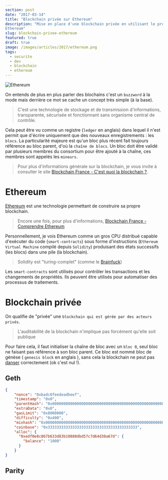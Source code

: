 ```yaml
---
section: post
date: "2017-03-14"
title: "Blockchain privée sur Ethereum"
description: "Mise en place d'une blockchain privée en utilisant le protocole
Ethereum"
slug: blockchain-privee-ethereum
featured: true
draft: true
image: /images/articles/2017/ethereum.png
tags:
  - securite
  - dev
  - blockchain
  - ethereum
---
```


![Ethereum](/images/articles/2017/ethereum.png)

On entends de plus en plus parler des blochains c'est un `buzzword` à la mode
mais derrière ce mot se cache un concept très simple (à la base).

> C'est une technologie de stockage et de transmission d'informations, transparente,
  sécurisée et fonctionnant sans organisme central de contrôle.

Cela peut être vu comme un registre (`ledger` en anglais) dans lequel il n'est
permit que d'écrire uniquement que des nouveaux enregistrements : les `blocs`.
La particularité majeure est qu'un bloc plus récent fait toujours référence au
bloc parent, d'où la `chaîne de blocs`. Un bloc doit être validé par plusieurs
membres du consortium pour être ajouté à la chaîne, ces membres sont appelés les
`mineurs`.

> Pour plus d'informations générale sur la blockchain, je vous invite à
  consulter le site [Blockchain France - C'est quoi la blockchain ?](https://blockchainfrance.net/decouvrir-la-blockchain/c-est-quoi-la-blockchain/).

# Ethereum

[Ethereum](https://www.ethereum.org/) est une technologie permettant de
construire sa propre blockchain.

> Encore une fois, pour plus d'informations, [Blockchain France - Comprendre Ethereum](https://blockchainfrance.net/2016/03/04/comprendre-ethereum/)

Personnellement, je vois Ethereum comme un gros CPU distribué capable d'exécuter
du code (`smart-contracts`) sous forme d'instructions (`Ethereum Virtual Machine`
compilé depuis `Solidity`) produisant des états successifs (les blocs) dans une
pile (la blockchain).

> Solidity est "turing-complet" (comme le [Brainfuck](https://fr.wikipedia.org/wiki/Brainfuck))

Les `smart-contracts` sont utilisés pour contrôler les transactions et les
changements de propriétés. Ils peuvent être utilisés pour automatiser des
processus de traitements.

# Blockchain privée

On qualifie de "privée" une `blockchain qui est gérée par des acteurs privés`.

> L'auditabilité de la blockchain n'implique pas forcément qu'elle soit publique

Pour faire cela, il faut initialiser la chaîne de bloc avec un `bloc 0`, seul
bloc ne faisant pas référence à son bloc parent. Ce bloc est nommé bloc de génèse
( `genesis block` en anglais ), sans cela la blockchain ne peut pas [danser](https://www.youtube.com/watch?v=qOyF4hR5GoE) correctement (ok c'est nul !).

## Geth

```json
{
    "nonce": "0xbadc0feedeadbeef",
    "timestamp": "0x0",
    "parentHash": "0x0000000000000000000000000000000000000000000000000000000000000000",
    "extraData": "0x0",
    "gasLimit": "0x8000000",
    "difficulty": "0x400",
    "mixhash": "0x0000000000000000000000000000000000000000000000000000000000000000",
    "coinbase": "0x3333333333333333333333333333333333333333",
    "alloc": {
      "0xedf0e8c867b633d83b10880dbd57c7d64d30a67d": {
        "balance": "1000"
      }
    }
}
```

## Parity
